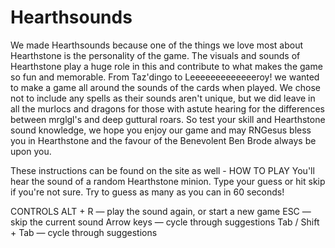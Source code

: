 # Hearthsounds

We made Hearthsounds because one of the things we love most about Hearthstone is the personality of the game.
The visuals and sounds of Hearthstone play a huge role in this and contribute to what makes the game so fun and memorable.
From Taz'dingo to Leeeeeeeeeeeeeroy! we wanted to make a game all around the sounds of the cards when played.
We chose not to include any spells as their sounds aren't unique, 
but we did leave in all the murlocs and dragons for those with astute hearing for the differences between mrglgl's and deep guttural roars. 
So test your skill and Hearthstone sound knowledge, we hope you enjoy our game and may RNGesus bless you in Hearthstone and the favour of the Benevolent Ben Brode always be upon you.

These instructions can be found on the site as well -
HOW TO PLAY
You'll hear the sound of a random Hearthstone minion.
Type your guess or hit skip if you're not sure.
Try to guess as many as you can in 60 seconds!

CONTROLS
ALT + R — play the sound again, or start a new game
ESC — skip the current sound
Arrow keys — cycle through suggestions
Tab / Shift + Tab — cycle through suggestions
